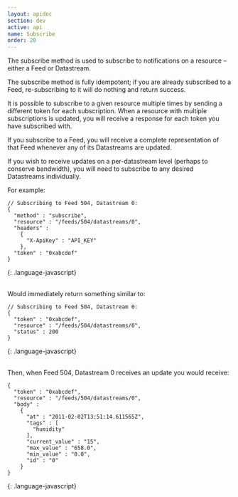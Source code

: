 ```yaml
---
layout: apidoc
section: dev
active: api
name: Subscribe
order: 20
---
```


The subscribe method is used to subscribe to notifications on a resource – either a Feed or Datastream. 

The subscribe method is fully idempotent; if you are already subscribed to a Feed, re-subscribing to it will do nothing and return success.

It is possible to subscribe to a given resource multiple times by sending a different token for each subscription. When a resource with multiple subscriptions is updated, you will receive a response for each token you have subscribed with.

If you subscribe to a Feed, you will receive a complete representation of that Feed whenever any of its Datastreams are updated. 

If you wish to receive updates on a per-datastream level (perhaps to conserve bandwidth), you will need to subscribe to any desired Datastreams individually. 

For example:

~~~  
// Subscribing to Feed 504, Datastream 0: 
{  
  "method" : "subscribe",  
  "resource" : "/feeds/504/datastreams/0",  
  "headers" :  
    {  
      "X-ApiKey" : "API_KEY"  
    },  
  "token" : "0xabcdef"  
}  
~~~
{: .language-javascript}

<br>Would immediately return something similar to: 

~~~
// Subscribing to Feed 504, Datastream 0: 
{  
  "token" : "0xabcdef",  
  "resource" : "/feeds/504/datastreams/0",  
  "status" : 200  
}  
~~~
{: .language-javascript} 

<br>Then, when Feed 504, Datastream 0 receives an update you would receive: 

~~~
{  
  "token" : "0xabcdef",  
  "resource" : "/feeds/504/datastreams/0",  
  "body" :  
    {  
      "at" : "2011-02-02T13:51:14.611565Z",  
      "tags" : [  
        "humidity"  
      ],  
      "current_value" : "15",  
      "max_value" : "658.0",  
      "min_value" : "0.0",  
      "id" : "0"  
    }  
}  
~~~
{: .language-javascript}
